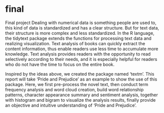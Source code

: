 # final
Final project
Dealing with numerical data is something people are used to, this kind of data is standardized and has a clear structure. But for text data, their structure is more complex and less standardized. In the R language, the tidytext package extends the functions for processing text data and realizing visualization. Text analysis of books can quickly extract the content information, thus enable readers use less time to accumulate more knowledge. Text analysis provides readers with the opportunity to read selectively according to their needs, and it is especially helpful for readers who do not have the time to focus on the entire book.    
  
Inspired by the ideas above, we created the package named ‘textm’. This report will take ‘Pride and Prejudice’ as an example to show the use of this package. Here, we first pre-process the novel text, then conduct term frequency analysis and word cloud creation, build word relationship patterns, character appearance summary and sentiment analysis, together with histogram and bigram to visualize the analysis results, finally provide an objective and intuitive understanding of ‘Pride and Prejudice’.
